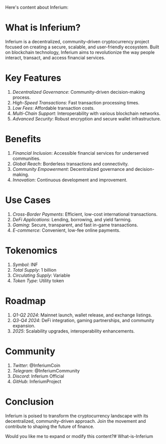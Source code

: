 Here's content about Inferium:

# What is Inferium?
Inferium is a decentralized, community-driven cryptocurrency project focused on creating a secure, scalable, and user-friendly ecosystem. Built on blockchain technology, Inferium aims to revolutionize the way people interact, transact, and access financial services.

# Key Features
1. *Decentralized Governance*: Community-driven decision-making process.
2. *High-Speed Transactions*: Fast transaction processing times.
3. *Low Fees*: Affordable transaction costs.
4. *Multi-Chain Support*: Interoperability with various blockchain networks.
5. *Advanced Security*: Robust encryption and secure wallet infrastructure.

# Benefits
1. *Financial Inclusion*: Accessible financial services for underserved communities.
2. *Global Reach*: Borderless transactions and connectivity.
3. *Community Empowerment*: Decentralized governance and decision-making.
4. *Innovation*: Continuous development and improvement.

# Use Cases
1. *Cross-Border Payments*: Efficient, low-cost international transactions.
2. *DeFi Applications*: Lending, borrowing, and yield farming.
3. *Gaming*: Secure, transparent, and fast in-game transactions.
4. *E-commerce*: Convenient, low-fee online payments.

# Tokenomics
1. *Symbol*: INF
2. *Total Supply*: 1 billion
3. *Circulating Supply*: Variable
4. *Token Type*: Utility token

# Roadmap
1. *Q1-Q2 2024*: Mainnet launch, wallet release, and exchange listings.
2. *Q3-Q4 2024*: DeFi integration, gaming partnerships, and community expansion.
3. *2025*: Scalability upgrades, interoperability enhancements.

# Community
1. *Twitter*: @InferiumCoin
2. *Telegram*: @InferiumCommunity
3. *Discord*: Inferium Official
4. *GitHub*: InferiumProject

# Conclusion
Inferium is poised to transform the cryptocurrency landscape with its decentralized, community-driven approach. Join the movement and contribute to shaping the future of finance.

Would you like me to expand or modify this content?# What-is-Inferium
